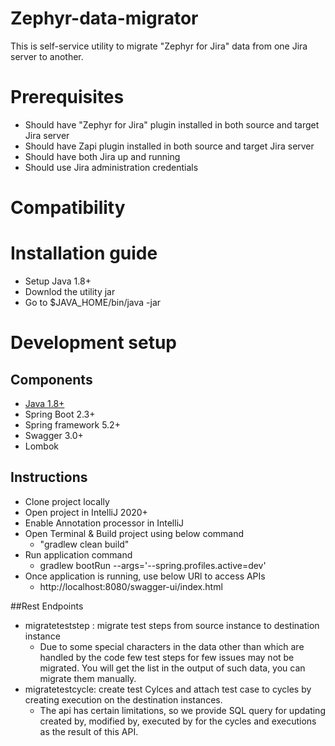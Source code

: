 # Zephyr-data-migrator
This is self-service utility to migrate "Zephyr for Jira" data from one Jira server to another.

# Prerequisites
- Should have "Zephyr for Jira" plugin installed in both source and target Jira server
- Should have Zapi plugin installed in both source and target Jira server
- Should have both Jira up and running
- Should use Jira administration credentials

# Compatibility

# Installation guide
- Setup Java 1.8+
- Downlod the utility jar
- Go to $JAVA_HOME/bin/java -jar 

# Development setup

## Components
- [Java 1.8+](https://adoptopenjdk.net/?variant=openjdk8&jvmVariant=hotspot)
- Spring Boot 2.3+
- Spring framework 5.2+
- Swagger 3.0+
- Lombok

## Instructions
- Clone project locally
- Open project in IntelliJ 2020+
- Enable Annotation processor in IntelliJ
- Open Terminal & Build project using below command
    - "gradlew clean build"
- Run application command
    - gradlew bootRun --args='--spring.profiles.active=dev'
- Once application is running, use below URl to access APIs
    - http://localhost:8080/swagger-ui/index.html

##Rest Endpoints
- migrateteststep : migrate test steps from source instance to destination instance
     - Due to some special characters in the data other than which are handled by the code few test steps for few issues may not be migrated. You will get the list in the output of such data, you can migrate them manually. 
- migratetestcycle: create test Cylces and attach test case to cycles by creating execution on the destination instances.
     - The api has certain limitations, so we provide SQL query for updating created by, modified by, executed by for the cycles and executions as the result of this API.